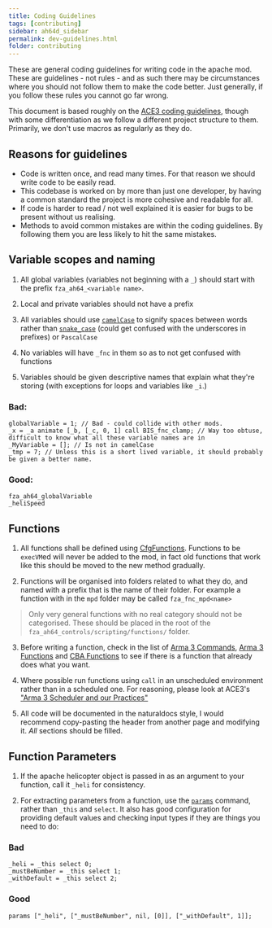 ```yaml
---
title: Coding Guidelines
tags: [contributing]
sidebar: ah64d_sidebar
permalink: dev-guidelines.html
folder: contributing
---
```


These are general coding guidelines for writing code in the apache mod. These are guidelines - not rules - and as such there may be circumstances where you should not follow them to make the code better. Just generally, if you follow these rules you cannot go far wrong.

This document is based roughly on the [ACE3 coding guidelines](https://ace3mod.com/wiki/development/coding-guidelines.html#64-return-values), though with some differentiation as we follow a different project structure to them. Primarily, we don't use macros as regularly as they do.

## Reasons for guidelines

* Code is written once, and read many times. For that reason we should write code to be easily read.
* This codebase is worked on by more than just one developer, by having a common standard the project is more cohesive and readable for all.
* If code is harder to read / not well explained it is easier for bugs to be present without us realising.
* Methods to avoid common mistakes are within the coding guidelines. By following them you are less likely to hit the same mistakes.

## Variable scopes and naming

1) All global variables (variables not beginning with a `_`) should start with the prefix `fza_ah64_<variable name>`.

2) Local and private variables should not have a prefix

3) All variables should use [`camelCase`](https://en.wikipedia.org/wiki/Camel_case) to signify spaces between words rather than [`snake_case`](https://en.wikipedia.org/wiki/Snake_case) (could get confused with the underscores in prefixes) or `PascalCase`

4) No variables will have `_fnc` in them so as to not get confused with functions

5) Variables should be given descriptive names that explain what they're storing (with exceptions for loops and variables like `_i`.)

### Bad:
```sqf
globalVariable = 1; // Bad - could collide with other mods.
_x = _a animate [_b, [_c, 0, 1] call BIS_fnc_clamp; // Way too obtuse, difficult to know what all these variable names are in
_MyVariable = []; // Is not in camelCase
_tmp = 7; // Unless this is a short lived variable, it should probably be given a better name.
```

### Good:
```sqf
fza_ah64_globalVariable
_heliSpeed
```

## Functions

1) All functions shall be defined using [CfgFunctions](https://community.bistudio.com/wiki/Arma_3:_Functions_Library). Functions to be `execVM`ed will never be added to the mod, in fact old functions that work like this should be moved to the new method gradually.

2) Functions will be organised into folders related to what they do, and named with a prefix that is the name of their folder. For example a function with in the `mpd` folder may be called `fza_fnc_mpd<name>`

> Only very general functions with no real category should not be categorised. These should be placed in the root of the `fza_ah64_controls/scripting/functions/` folder.

3) Before writing a function, check in the list of [Arma 3 Commands](https://community.bistudio.com/wiki/Category:Arma_3:_Scripting_Commands), [Arma 3 Functions](https://community.bistudio.com/wiki/Category:Arma_3:_Functions) and [CBA Functions](https://cbateam.github.io/CBA_A3/docs/files/overview-txt.html) to see if there is a function that already does what you want.

4) Where possible run functions using `call` in an unscheduled environment rather than in a scheduled one. For reasoning, please look at ACE3's ["Arma 3 Scheduler and our Practices"](https://ace3mod.com/wiki/development/arma-3-scheduler-and-our-practices.html)

5) All code will be documented in the naturaldocs style, I would recommend copy-pasting the header from another page and modifying it. _All_ sections should be filled.

## Function Parameters

1) If the apache helicopter object is passed in as an argument to your function, call it `_heli` for consistency.

2) For extracting parameters from a function, use the [`params`](https://community.bistudio.com/wiki/params) command, rather than `_this` and `select`. It also has good configuration for providing default values and checking input types if they are things you need to do:

### Bad
```sqf
_heli = _this select 0;
_mustBeNumber = _this select 1;
_withDefault = _this select 2;
```

### Good
```sqf
params ["_heli", ["_mustBeNumber", nil, [0]], ["_withDefault", 1]];
```
